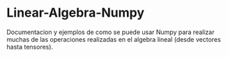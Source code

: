 # Linear-Algebra-Numpy
Documentacion y ejemplos de como se puede usar Numpy para realizar muchas  de las operaciones realizadas en el algebra lineal (desde vectores hasta tensores).
